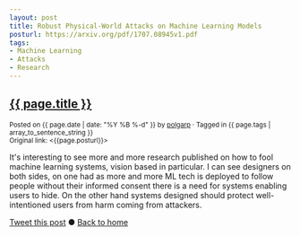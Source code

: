 ```yaml
---
layout: post
title: Robust Physical-World Attacks on Machine Learning Models
posturl: https://arxiv.org/pdf/1707.08945v1.pdf
tags:
- Machine Learning
- Attacks
- Research
---
```


## [{{ page.title }}]({{page.posturl}})
<small>Posted on {{ page.date | date: "%Y %B %-d" }} by <a href="https://twitter.com/polgarp">polgarp</a> &middot; Tagged in {{ page.tags | array_to_sentence_string }}</small>  
<small>Original link: <{{page.posturl}}></small>

It's interesting to see more and more research published on how to fool machine learning systems, vision based in particular. I can see designers on both sides, on one had as more and more ML tech is deployed to follow people without their informed consent there is a need for systems enabling users to hide. On the other hand systems designed should protect well-intentioned users from harm coming from attackers.

<!--more-->
<a href="http://twitter.com/share?text={{page.title}}&url={{site.site_baseurl}}{{page.url}}&via=polgarp" target="_blank">Tweet this post</a> &#x25cf; <a href="{{ site.baseurl }}">Back to home</a>
